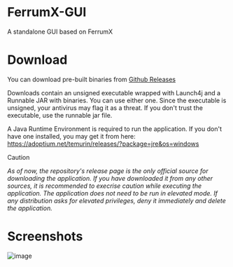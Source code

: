 # FerrumX-GUI
A standalone GUI based on FerrumX

# Download
You can download pre-built binaries from [Github Releases](https://github.com/Egg-03/FerrumX-GUI/releases)

Downloads contain an unsigned executable wrapped with Launch4j and a Runnable JAR with binaries. You can use either one. Since the executable is unsigned, your antivirus may flag it as a threat. If you don't trust the executable, use the runnable jar file.

A Java Runtime Environment is required to run the application. If you don't have one installed, you may get it from here:
https://adoptium.net/temurin/releases/?package=jre&os=windows

> [!CAUTION]
> *As of now, the repository's release page is the only official source for downloading the application. If you have downloaded it from any other sources, it is recommended to execrise caution while executing the application. The application does not need to be run in elevated mode. If any distribution asks for elevated privileges, deny it immediately and delete the application.*


# Screenshots
![image](https://github.com/user-attachments/assets/9c1b3ec9-0716-498c-b0bc-9e4f25341f62)

